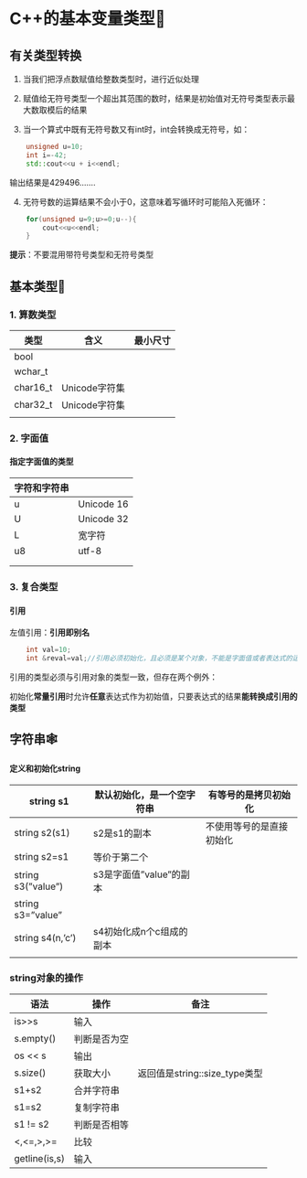 # C++的基本变量类型🦝
## 有关类型转换

1. 当我们把浮点数赋值给整数类型时，进行近似处理

2. 赋值给无符号类型一个超出其范围的数时，结果是初始值对无符号类型表示最大数取模后的结果

3. 当一个算式中既有无符号数又有int时，int会转换成无符号，如：

```cpp
    unsigned u=10;
    int i=-42;
    std::cout<<u + i<<endl;
```

输出结果是429496…….

4. 无符号数的运算结果不会小于0，这意味着写循环时可能陷入死循环：

```cpp
   	for(unsigned u=9;u>=0;u--){
        cout<<u<<endl;
    }
```

**提示**：不要混用带符号类型和无符号类型


## 基本类型🐳
### 1. 算数类型

| 类型       | 含义         | 最小尺寸 |
| -------- | ---------- | ---- |
| bool     |            |      |
| wchar_t  |            |      |
| char16_t | Unicode字符集 |      |
| char32_t | Unicode字符集 |      |
|          |            |      |

### 2. 字面值

#### 指定字面值的类型

| 字符和字符串 |            |
| ------ | ---------- |
| u      | Unicode 16 |
| U      | Unicode 32 |
| L      | 宽字符        |
| u8     | utf-8      |
|        |            |
|        |            |

### 3. 复合类型

#### 引用

左值引用：**引用即别名**

```cpp
    int val=10;
    int &reval=val;//引用必须初始化，且必须是某个对象，不能是字面值或者表达式的运算结果
```

引用的类型必须与引用对象的类型一致，但存在两个例外：

初始化**常量引用**时允许**任意**表达式作为初始值，只要表达式的结果**能转换成引用的类型**

## 字符串🕸️

#### 定义和初始化string

|string s1|默认初始化，是一个空字符串|有等号的是拷贝初始化|
|---|---|---|
|string s2(s1)|s2是s1的副本|不使用等号的是直接初始化|
|string s2=s1|等价于第二个||
|string s3(”value”)|s3是字面值”value”的副本||
|string s3=”value”|||
|string s4(n,’c’)|s4初始化成n个c组成的副本||
||||

### string对象的操作
| 语法            | 操作     | 备注                      |
| ------------- | ------ | ----------------------- |
| is>>s         | 输入     |                         |
| s.empty()     | 判断是否为空 |                         |
| os << s       | 输出     |                         |
| s.size()      | 获取大小   | 返回值是string::size_type类型 |
| s1+s2         | 合并字符串  |                         |
| s1=s2         | 复制字符串  |                         |
| s1 != s2      | 判断是否相等 |                         |
| <,<=,>,>=     | 比较     |                         |
| getline(is,s) | 输入     |                         |
